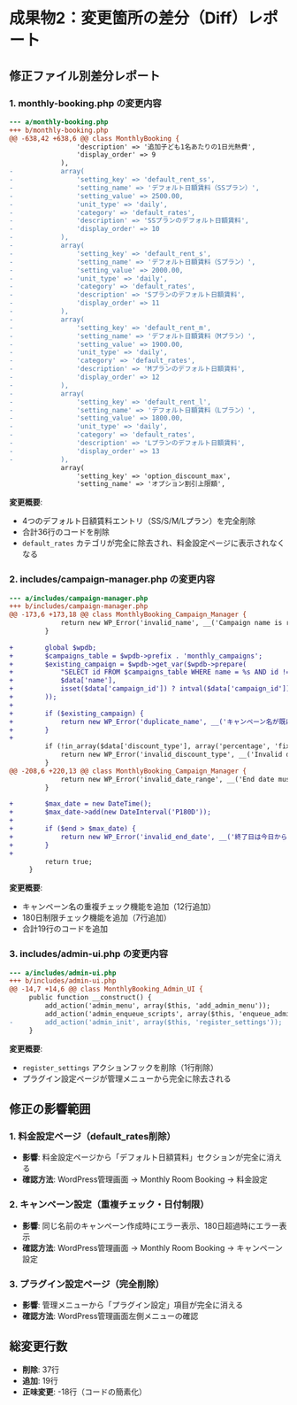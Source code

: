 # 成果物2：変更箇所の差分（Diff）レポート

## 修正ファイル別差分レポート

### 1. monthly-booking.php の変更内容

```diff
--- a/monthly-booking.php
+++ b/monthly-booking.php
@@ -638,42 +638,6 @@ class MonthlyBooking {
                 'description' => '追加子ども1名あたりの1日光熱費',
                 'display_order' => 9
             ),
-            array(
-                'setting_key' => 'default_rent_ss',
-                'setting_name' => 'デフォルト日額賃料（SSプラン）',
-                'setting_value' => 2500.00,
-                'unit_type' => 'daily',
-                'category' => 'default_rates',
-                'description' => 'SSプランのデフォルト日額賃料',
-                'display_order' => 10
-            ),
-            array(
-                'setting_key' => 'default_rent_s',
-                'setting_name' => 'デフォルト日額賃料（Sプラン）',
-                'setting_value' => 2000.00,
-                'unit_type' => 'daily',
-                'category' => 'default_rates',
-                'description' => 'Sプランのデフォルト日額賃料',
-                'display_order' => 11
-            ),
-            array(
-                'setting_key' => 'default_rent_m',
-                'setting_name' => 'デフォルト日額賃料（Mプラン）',
-                'setting_value' => 1900.00,
-                'unit_type' => 'daily',
-                'category' => 'default_rates',
-                'description' => 'Mプランのデフォルト日額賃料',
-                'display_order' => 12
-            ),
-            array(
-                'setting_key' => 'default_rent_l',
-                'setting_name' => 'デフォルト日額賃料（Lプラン）',
-                'setting_value' => 1800.00,
-                'unit_type' => 'daily',
-                'category' => 'default_rates',
-                'description' => 'Lプランのデフォルト日額賃料',
-                'display_order' => 13
-            ),
             array(
                 'setting_key' => 'option_discount_max',
                 'setting_name' => 'オプション割引上限額',
```

**変更概要**: 
- 4つのデフォルト日額賃料エントリ（SS/S/M/Lプラン）を完全削除
- 合計36行のコードを削除
- `default_rates` カテゴリが完全に除去され、料金設定ページに表示されなくなる

### 2. includes/campaign-manager.php の変更内容

```diff
--- a/includes/campaign-manager.php
+++ b/includes/campaign-manager.php
@@ -173,6 +173,18 @@ class MonthlyBooking_Campaign_Manager {
             return new WP_Error('invalid_name', __('Campaign name is required.', 'monthly-booking'));
         }
         
+        global $wpdb;
+        $campaigns_table = $wpdb->prefix . 'monthly_campaigns';
+        $existing_campaign = $wpdb->get_var($wpdb->prepare(
+            "SELECT id FROM $campaigns_table WHERE name = %s AND id != %d",
+            $data['name'],
+            isset($data['campaign_id']) ? intval($data['campaign_id']) : 0
+        ));
+        
+        if ($existing_campaign) {
+            return new WP_Error('duplicate_name', __('キャンペーン名が既に存在します。別の名前を選択してください。', 'monthly-booking'));
+        }
+        
         if (!in_array($data['discount_type'], array('percentage', 'fixed'))) {
             return new WP_Error('invalid_discount_type', __('Invalid discount type.', 'monthly-booking'));
         }
@@ -208,6 +220,13 @@ class MonthlyBooking_Campaign_Manager {
             return new WP_Error('invalid_date_range', __('End date must be after start date.', 'monthly-booking'));
         }
         
+        $max_date = new DateTime();
+        $max_date->add(new DateInterval('P180D'));
+        
+        if ($end > $max_date) {
+            return new WP_Error('invalid_end_date', __('終了日は今日から180日以内に設定してください。', 'monthly-booking'));
+        }
+        
         return true;
     }
```

**変更概要**:
- キャンペーン名の重複チェック機能を追加（12行追加）
- 180日制限チェック機能を追加（7行追加）
- 合計19行のコードを追加

### 3. includes/admin-ui.php の変更内容

```diff
--- a/includes/admin-ui.php
+++ b/includes/admin-ui.php
@@ -14,7 +14,6 @@ class MonthlyBooking_Admin_UI {
     public function __construct() {
         add_action('admin_menu', array($this, 'add_admin_menu'));
         add_action('admin_enqueue_scripts', array($this, 'enqueue_admin_scripts'));
-        add_action('admin_init', array($this, 'register_settings'));
     }
```

**変更概要**:
- `register_settings` アクションフックを削除（1行削除）
- プラグイン設定ページが管理メニューから完全に除去される

## 修正の影響範囲

### 1. 料金設定ページ（default_rates削除）
- **影響**: 料金設定ページから「デフォルト日額賃料」セクションが完全に消える
- **確認方法**: WordPress管理画面 → Monthly Room Booking → 料金設定

### 2. キャンペーン設定（重複チェック・日付制限）
- **影響**: 同じ名前のキャンペーン作成時にエラー表示、180日超過時にエラー表示
- **確認方法**: WordPress管理画面 → Monthly Room Booking → キャンペーン設定

### 3. プラグイン設定ページ（完全削除）
- **影響**: 管理メニューから「プラグイン設定」項目が完全に消える
- **確認方法**: WordPress管理画面左側メニューの確認

## 総変更行数
- **削除**: 37行
- **追加**: 19行
- **正味変更**: -18行（コードの簡素化）

